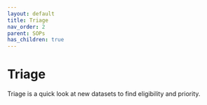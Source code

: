 ```yaml
---
layout: default
title: Triage
nav_order: 2
parent: SOPs
has_children: true
---
```

# Triage
Triage is a quick look at new datasets to find eligibility and priority.